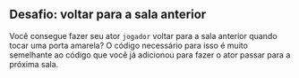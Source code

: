 ## Desafio: voltar para a sala anterior

Você consegue fazer seu ator `jogador` voltar para a sala anterior quando tocar uma porta amarela? O código necessário para isso é muito semelhante ao código que você já adicionou para fazer o ator passar para a próxima sala.